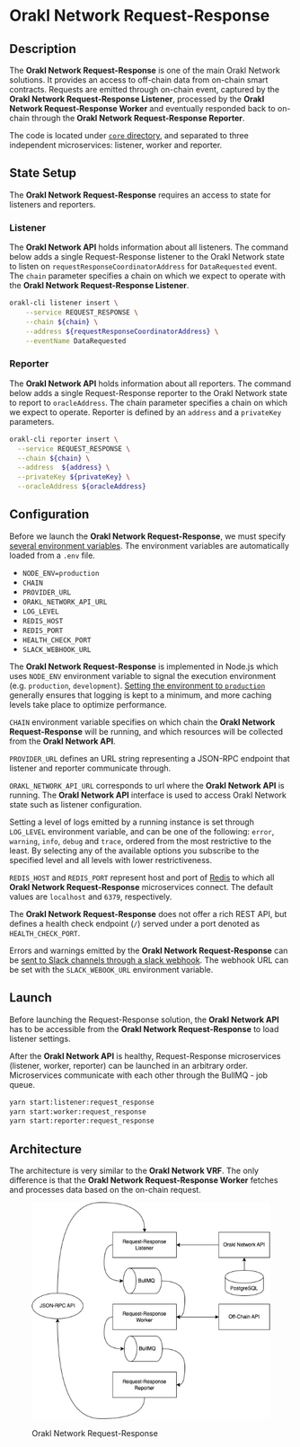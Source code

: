 # Orakl Network Request-Response

## Description

The **Orakl Network Request-Response** is one of the main Orakl Network solutions. It provides an access to off-chain data from on-chain smart contracts. Requests are emitted through on-chain event, captured by the **Orakl Network Request-Response Listener**, processed by the **Orakl Network Request-Response Worker** and eventually responded back to on-chain through the **Orakl Network Request-Response Reporter**.

The code is located under [`core` directory](https://github.com/Bisonai/orakl/tree/master/core), and separated to three independent microservices: listener, worker and reporter.

## State Setup

The **Orakl Network Request-Response** requires an access to state for listeners and reporters.

### Listener

The **Orakl Network API** holds information about all listeners. The command below adds a single Request-Response listener to the Orakl Network state to listen on `requestResponseCoordinatorAddress` for `DataRequested` event. The `chain` parameter specifies a chain on which we expect to operate with the **Orakl Network Request-Response Listener**.

```sh
orakl-cli listener insert \
    --service REQUEST_RESPONSE \
    --chain ${chain} \
    --address ${requestResponseCoordinatorAddress} \
    --eventName DataRequested
```

### Reporter

The **Orakl Network API** holds information about all reporters. The command below adds a single Request-Response reporter to the Orakl Network state to report to `oracleAddress`. The chain parameter specifies a chain on which we expect to operate. Reporter is defined by an `address` and a `privateKey` parameters.

```sh
orakl-cli reporter insert \
  --service REQUEST_RESPONSE \
  --chain ${chain} \
  --address  ${address} \
  --privateKey ${privateKey} \
  --oracleAddress ${oracleAddress}
```

## Configuration

Before we launch the **Orakl Network Request-Response**, we must specify [several environment variables](https://github.com/Bisonai/orakl/blob/master/core/.env.example). The environment variables are automatically loaded from a `.env` file.

* `NODE_ENV=production`&#x20;
* `CHAIN`&#x20;
* `PROVIDER_URL`
* `ORAKL_NETWORK_API_URL`
* `LOG_LEVEL`
* `REDIS_HOST`
* `REDIS_PORT`
* `HEALTH_CHECK_PORT`
* `SLACK_WEBHOOK_URL`

The **Orakl Network Request-Response** is implemented in Node.js which uses `NODE_ENV` environment variable to signal the execution environment (e.g. `production`, `development`). [Setting the environment to `production`](https://nodejs.org/en/learn/getting-started/nodejs-the-difference-between-development-and-production) generally ensures that logging is kept to a minimum, and more caching levels take place to optimize performance.

`CHAIN` environment variable specifies on which chain the **Orakl Network Request-Response** will be running, and which resources will be collected from the **Orakl Network API**.

`PROVIDER_URL` defines an URL string representing a JSON-RPC endpoint that listener and reporter communicate through.

`ORAKL_NETWORK_API_URL` corresponds to url where the **Orakl Network API** is running. The **Orakl Network API** interface is used to access Orakl Network state such as listener configuration.

Setting a level of logs emitted by a running instance is set through `LOG_LEVEL` environment variable, and can be one of the following: `error`, `warning`, `info`, `debug` and `trace`, ordered from the most restrictive to the least. By selecting any of the available options you subscribe to the specified level and all levels with lower restrictiveness.

`REDIS_HOST` and `REDIS_PORT` represent host and port of [Redis](https://redis.io/) to which all **Orakl Network Request-Response** microservices connect. The default values are `localhost` and `6379`, respectively.&#x20;

The **Orakl Network Request-Response** does not offer a rich REST API, but defines a health check endpoint (`/`) served under a port denoted as `HEALTH_CHECK_PORT`.

Errors and warnings emitted by the **Orakl Network Request-Response** can be [sent to Slack channels through a slack webhook](https://api.slack.com/messaging/webhooks). The webhook URL can be set with the `SLACK_WEBOOK_URL` environment variable.

## Launch

Before launching the Request-Response solution, the **Orakl Network API** has to be accessible from the **Orakl Network Request-Response** to load listener settings.

After the **Orakl Network API** is healthy, Request-Response microservices (listener, worker, reporter) can be launched in an arbitrary order. Microservices communicate with each other through the BullMQ - job queue.

```sh
yarn start:listener:request_response
yarn start:worker:request_response
yarn start:reporter:request_response
```

## Architecture

The architecture is very similar to the **Orakl Network VRF**. The only difference is that the **Orakl Network Request-Response Worker** fetches and processes data based on the on-chain request.

<figure><img src="../.gitbook/assets/orakl-network-request-response.png" alt=""><figcaption><p>Orakl Network Request-Response</p></figcaption></figure>
